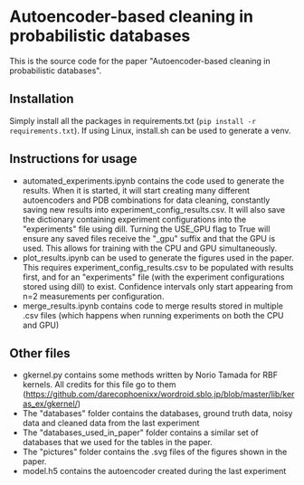 <!-- [![DOI](https://zenodo.org/badge/263904926.svg)](https://zenodo.org/badge/latestdoi/263904926) -->

# Autoencoder-based cleaning in probabilistic databases

This is the source code for the paper "Autoencoder-based cleaning in probabilistic databases".

## Installation

Simply install all the packages in requirements.txt (`pip install -r requirements.txt`). If using Linux, install.sh can be used to generate a venv.

## Instructions for usage

- automated_experiments.ipynb contains the code used to generate the results. When it is started, it will start creating many different autoencoders and PDB combinations for data cleaning, constantly saving new results into experiment_config_results.csv. It will also save the dictionary containing experiment configurations into the "experiments" file using dill. Turning the USE_GPU flag to True will ensure any saved files receive the "_gpu" suffix and that the GPU is used. This allows for training with the CPU and GPU simultaneously.
- plot_results.ipynb can be used to generate the figures used in the paper. This requires experiment_config_results.csv to be populated with results first, and for an "experiments" file (with the experiment configurations stored using dill) to exist. Confidence intervals only start appearing from n=2 measurements per configuration.
- merge_results.ipynb contains code to merge results stored in multiple .csv files (which happens when running experiments on both the CPU and GPU)

## Other files

- gkernel.py contains some methods written by Norio Tamada for RBF kernels. All credits for this file go to them (https://github.com/darecophoenixx/wordroid.sblo.jp/blob/master/lib/keras_ex/gkernel/)
- The "databases" folder contains the databases, ground truth data, noisy data and cleaned data from the last experiment
- The "databases_used_in_paper" folder contains a similar set of databases that we used for the tables in the paper.
- The "pictures" folder contains the .svg files of the figures shown in the paper.
- model.h5 contains the autoencoder created during the last experiment
